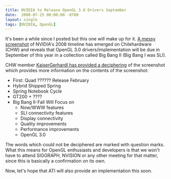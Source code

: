 ```yaml
---
title: NVIDIA to Release OpenGL 3.0 Drivers September
date:  2008-07-25 00:00:00 -0700
layout: single
tags: [NVIDIA, OpenGL]
---
```


It's been a while since I posted but this one will make up for it. [A messy screenshot](https://web.archive.org/web/20090207202531/http://www.chw.net/foro/nvidia-lanzara-big-bang-ii-en-septiembre-t170487.html) of NVIDIA's 2008 timeline has emerged on Chilehardware (CHW) and reveals that OpenGL 3.0 drivers/implementation will be due in September of this year in a collection called Big Bang II (Big Bang I was SLI).

CHW member [KaiserGerhardI has provided a deciphering](https://web.archive.org/web/20090207202531/http://www.chw.net/foro/nvidia-lanzara-big-bang-ii-en-septiembre-t170487p2.html#post2167143) of the screenshot which provides more information on the contents of the screenshot:

* First: Quad ?????? Release February
* Hybrid Shipped Spring
* Spring Notebook Cycle
* GT200 + ????
* Big Bang II-Fall Will Focus on
  * Now/WWW features
  * SLI connectivity features
  * Display connectivity
  * Quality improvements
  * Performance improvements
  * OpenGL 3.0

The words which could not be deciphered are marked with question marks. What this means for OpenGL enthusiasts and developers is that we won't have to attend SIGGRAPH, NVISION or any other meeting for that matter, since this is basically a confirmation on its own.

Now, let's hope that ATI will also provide an implementation this soon.
